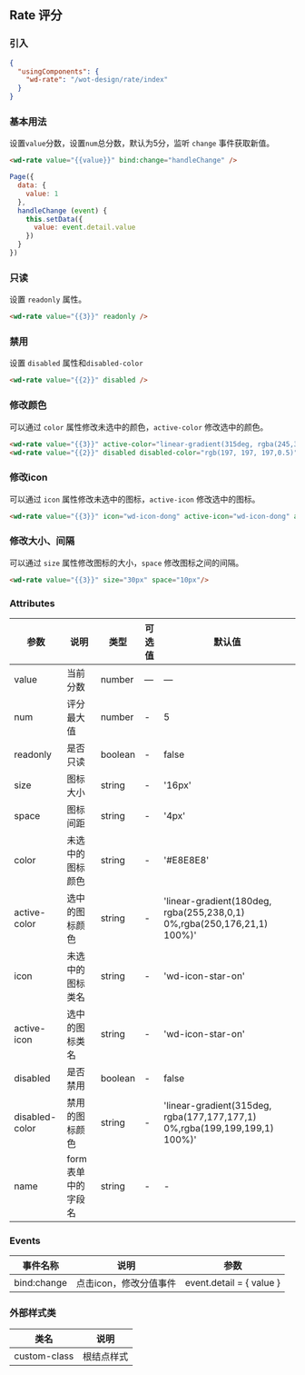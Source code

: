 ## Rate 评分

### 引入

```json
{
  "usingComponents": {
    "wd-rate": "/wot-design/rate/index"
  }
}
```

### 基本用法

设置`value`分数，设置`num`总分数，默认为5分，监听 `change` 事件获取新值。

```html
<wd-rate value="{{value}}" bind:change="handleChange" />
```

```javascript
Page({
  data: {
    value: 1
  },
  handleChange (event) {
    this.setData({
      value: event.detail.value
    })
  }
})
```

### 只读

设置 `readonly` 属性。

```html
<wd-rate value="{{3}}" readonly />
```

### 禁用

设置 `disabled` 属性和`disabled-color`

```html
<wd-rate value="{{2}}" disabled />
```

### 修改颜色

可以通过 `color` 属性修改未选中的颜色，`active-color` 修改选中的颜色。

```html
<wd-rate value="{{3}}" active-color="linear-gradient(315deg, rgba(245,34,34,1) 0%,rgba(255,117,102,1) 100%)"/>
<wd-rate value="{{2}}" disabled disabled-color="rgb(197, 197, 197,0.5)"/>
```

### 修改icon

可以通过 `icon` 属性修改未选中的图标，`active-icon` 修改选中的图标。

```html
<wd-rate value="{{3}}" icon="wd-icon-dong" active-icon="wd-icon-dong" active-color="#4D80F0"/>
```

### 修改大小、间隔

可以通过 `size` 属性修改图标的大小，`space` 修改图标之间的间隔。

```html
<wd-rate value="{{3}}" size="30px" space="10px"/>
```

### Attributes

| 参数      | 说明                                 | 类型      | 可选值       | 默认值   |
|---------- |------------------------------------ |---------- |------------- |-------- |
| value     |	当前分数                |	number    |	—           |	—       |
| num	    | 评分最大值                      |	number    |	-         |	5 |
| readonly      | 是否只读                  | boolean | - | false |
| size   | 图标大小                  | string | - | '16px' |
| space      | 图标间距        | string | - | '4px' |
| color       | 未选中的图标颜色  | string | - | '#E8E8E8' |
| active-color           | 选中的图标颜色        | string | - | 'linear-gradient(180deg, rgba(255,238,0,1) 0%,rgba(250,176,21,1) 100%)' |
| icon           | 未选中的图标类名                  | string | - | 'wd-icon-star-on' |
| active-icon    | 选中的图标类名                  | string | - | 'wd-icon-star-on' |
| disabled           | 是否禁用                  | boolean | - | false |
| disabled-color    | 禁用的图标颜色                  | string | - | 'linear-gradient(315deg, rgba(177,177,177,1) 0%,rgba(199,199,199,1) 100%)' |
| name | form 表单中的字段名 | string | - | - |

### Events

| 事件名称      | 说明                                 | 参数     |
|------------- |------------------------------------ |--------- |
| bind:change       | 点击icon，修改分值事件              | event.detail = { value }  |

### 外部样式类

| 类名     | 说明                |
|---------|---------------------|
| custom-class | 根结点样式 |